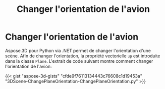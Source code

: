 ﻿---
title: Changer l'orientation de l'avion
type: docs
weight: 40
url: /fr/python-net/changing-plane-orientation/
description: Aspose.3D pour Python via .NET permet de changer l'orientation d'une scène. Afin de changer l'orientation, la propriété du vecteur Up est introduite dans Plane Class.
---
# **Changer l'orientation de l'avion**
Aspose.3D pour Python via .NET permet de changer l'orientation d'une scène. Afin de changer l'orientation, la propriété vectorielle `up` est introduite dans la classe `Plane`. L'extrait de code suivant montre comment changer l'orientation de l'avion:

{{< gist "aspose-3d-gists" "cfde9f76113134443c76608c1d19453a" "3DScene-ChangePlaneOrientation-ChangePlaneOrientation.py" >}}
